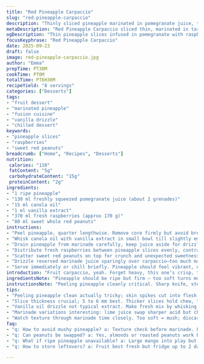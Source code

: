 ```yaml
---
title: "Red Pineapple Carpaccio"
slug: "red-pineapple-carpaccio"
description: "Thinly sliced pineapple marinated in pomegranate juice, topped with fresh raspberries and crunchy sweet red peanuts. Uses subtle vanilla oil drizzle for aroma. No gluten dairy eggs or nuts. Chill time flexible, perfect for a light fruit dessert or snack. A balance of sweet, tart, and rich oil notes. Variation with lime juice or toasted coconut recommended. Sensory cues key for peel and slice readiness and marinade absorption. Stay away from mushy fruit by monitoring texture. Simple vibrant flavors that pop visually and on palate."
metaDescription: "Red Pineapple Carpaccio sliced thin, marinated in tart pomegranate juice, topped with fresh raspberries and crunchy red peanuts. Chill long, watch texture closely."
ogDescription: "Thin pineapple slices infused in pomegranate with raspberry bursts and crunchy peanuts. Vanilla oil drizzle brightens aroma. Chill well, slice firm fruit only."
focusKeyphrase: "Red Pineapple Carpaccio"
date: 2025-09-23
draft: false
image: red-pineapple-carpaccio.jpg
author: "Emma"
prepTime: PT30M
cookTime: PT0M
totalTime: PT6H30M
recipeYield: "8 servings"
categories: ["Desserts"]
tags:
- "fruit dessert"
- "marinated pineapple"
- "fusion cuisine"
- "vanilla drizzle"
- "chilled dessert"
keywords:
- "pineapple slices"
- "raspberries"
- "sweet red peanuts"
breadcrumb: ["Home", "Recipes", "Desserts"]
nutrition: 
 calories: "110"
 fatContent: "5g"
 carbohydrateContent: "15g"
 proteinContent: "2g"
ingredients:
- "1 ripe pineapple"
- "130 ml freshly squeezed pomegranate juice (about 2 grenades)"
- "15 ml canola oil"
- "1 ml vanilla extract"
- "370 ml fresh raspberries (approx 170 g)"
- "80 ml sweet whole red peanuts"
instructions:
- "Peel pineapple, quarter lengthwise. Remove core firmly but avoid breaking edges. Texture must stay firm. Place quarters into sealable bag. Pour in pomegranate juice. Seal tightly; excess air ruins infusion. Refrigerate minimum 5 hours, up to 2 days max. Timing flexible. Visual: pineapple brightens slightly, juices darken."
- "Whisk canola oil with vanilla extract in small bowl till slightly emulsified. Smell for vanilla intensity; adjust if needed. Set aside."
- "Drain pineapple from marinade carefully, keep juice aside for drizzle. Slice quarters into 6 mm thick slices—thicker slices retain chew. Arrange slices evenly on serving plates or a large platter, overlapping edges for visual impact."
- "Distribute fresh raspberries between pineapple slices evenly, contrast color and texture important."
- "Scatter sweet red peanuts on top for crunch and unexpected sweetness. Raw peanuts possible substitute if allergy concerns arise; roast first for depth."
- "Drizzle reserved marinade juice sparingly over carpaccio—too much makes fruit soggy. Drop vanilla oil tincture around edges and over top for aromatic bursts, not drenched."
- "Serve immediately or chill briefly. Pineapple should feel vibrant, not limp. Nuts stay crisp. Raspberries pop freshness. Sunny, rich aromas unfold in each bite."
introduction: "Fruit carpaccio, yeah. Forget heavy, this one’s crisp, tart, delicate. Pineapple, but fresh, not mushy, sliced thin enough to almost melt but still hold some bite. Marinated in tart ruby pomegranate juice that stains the flesh with tang and color. Vanilla oil drizzle brings an unexpected warming note that cuts the sharpness. Raspberries scatter bursts of acidity and softness over each bite; sweet red peanuts sneak in crunchy texture and a faint caramelized sugar hit. No gluten, dairy, eggs, or nuts if you swap peanuts. Flexible marinade time lets you dial flavor intensity — 6 hours minimum but 48 hours max for best infusion. Classic, simple, elegant — nothing heavy, nothing forced. Bright and playful. Rest your palate with freshness and crunch mingle. I’ve made it too soggy before. Watch slicing thickness and juice absorption. The smell of vanilla oil floats out like a whispered promise. A fruit dessert that’s light but memorable. Good anytime, easy to adjust ingredients and times according to pantry or patience."
ingredientsNote: "Pineapple should be ripe but firm — too soft turns mushy when marinated. If small pineapple unavailable, substitute with large mango for a twist — remember mango colors and sugars change outcome; drizzle lime juice instead of pomegranate for sharper profile. Fresh pomegranate juice preferable over bottled for brightness. Canola oil chosen neutral, but mild olive or grapeseed can work — preserve vanilla aroma, no strong oil flavors. Vanilla extract vs real vanilla bean paste? Extract more convenient but paste richer if you have it. Red peanuts are sweet specialty variety, often candied. Regular roasted peanuts or almonds can substitute for crunch but alter sweetness. Raspberries fresh, not frozen, must be firm, ripe, sans mold or moisture. Store all fruits separately until ready to assemble — excess moisture dulls fruit surface. Vanilla oil mixture made ahead keeps well Refrigerate covered for up to 3 days; re-whisk before use. Bag marinating pineapple helps speed infusion; plastic wrap works but less even."
instructionsNote: "Peeling pineapple cleanly critical. Sharp knife, steady wriggle, cut off spiked skin without hitting flesh. Core removal as deep as possible but don’t gouge pineapple quarters or you’ll lose slices. Marinade timing flexible; overnight cold from 6 to 48 hours ideal but check fruit texture often – if soft spots appear discard or use immediately. Overmarinating leads to mushiness; flavor peak is before that. Draining pineapple—don’t squeeze or juice returns too much liquid to slices, loosening texture. Slice with a sharp serrated knife or mandoline to even thickness 5-6 mm; uniform thickness ensures even bite and presentation. Raspberries gently rinsed, dried, fragile—handle minimally. Peg garnish patterns for even color contrast. Oil and vanilla mix fragrant but thin — drizzle slowly, watch absorption. Too much oil clogs fruit surface, looks greasy. Assemble plates right before serving or chill briefly; prolonged refrigeration after assembly soggifies peanuts and softens fruit. For quick serve, chill pineapple in marinade minimum 1 hour at room temp before refrigeration to speed infusion. A sprinkle of freshly ground black pepper cracked fine or tiny fresh mint leaves can add unexpected brightness if adventurous. Always taste raw pineapple pre and post-marination — pH interactions affect tartness. Keep kitchen cool; warm temps quicken marinade changes. If juice thickens too much—thin with splash extra pomegranate or pure water for drizzle consistency."
tips:
- "Peeling pineapple clean actually tricky; skin spikes cut into flesh easy. Use sharp knife, steady wiggle motion along contour. Core removal deep enough to avoid hollow slices but keep wedge intact. Watch texture closely before marinating; too soft means mush later. Balance marinade time between 6–48 hrs max. Less time skins sharp tart, longer softens but risks soggy. Bag infusion key for even flavor uptake; plastic wrap works but uneven saturation common. Eyes on fruit color: brightening signals absorption. Always drain gently; squeezing juice dumps back moisture loosening structure."
- "Slice thickness crucial; 5 to 6 mm best. Thicker slices hold chew, thinner melt but sog quickly. I learned mandoline helps uniform cut but watch raspberries—they bruise with rough handling. Raspberries must be fresh, cold, dried, no moisture excess. Too wet clumps and drags flavor. Scatter evenly for visual color contrast. Peanuts add crunch and hidden sugar note. Sweet red peanuts closest match; roasted or raw possible if allergy, but prep differently—roast adds caramel depth. Substitute almonds or candied nuts but shift dessert’s sweetness balance."
- "Vanilla oil drizzle not typical extract. Make fresh mix by whisking canola oil with extract for gentle suspension. Smell for vanilla intensity, adjust quantity—too little no aroma, too much overpowers. Keep mix thin, drizzle slow. Oil too thick or heavy masks pineapple texture and looks greasy. Drizzle edges first; vanilla bursts in fragrance without soaking fruit. Keep drizzle sparing. Reserve marinade juice also drizzled sparingly; excess juice dulls bite, turns slices limp. Control crucial. Timing: serve immediately or chill briefly. Peanuts crisp best cold; raspberries freshest soon after plate assembly."
- "Marinade variations interesting: lime juice swap sharper acid but changes sweetness profile; coconut toast adds aroma layer, but avoid overloading delicate pineapple. Mango substitution works if pineapple unavailable but remember color and sugar shift significant. Pomegranate juice best fresh; bottled tends flat and dulls color vibrancy. Oil choice matters—canola neutral, olive or grapeseed viable but can overpower vanilla scent. Vanilla extract vs bean paste decision on availability and flavor bump; extract easier but paste richer. Storage: vanilla oil mix keeps 3 days refrigerated if covered, re-whisk before use. Pineapple marinate bag best speeds infusion evenly; plastic wrap less efficient, risk uneven softness."
- "Watch texture through marinade time closely. Too soft = mush; discard or use immediately if overripening hits. Always taste pineapple raw pre/post marinade for acid balance check. pH shifts during soak impact sharpness and bite. Keep kitchen temp cool; warmth speeds marinade reactions, often not for better. Juice thickens over time – thin with splash of fresh pomegranate or water for drizzle consistency. Freshly ground black pepper or tiny mint leaves add brightness if feeling adventurous but minimal jumps flavors. Assemble plates right before serving; prolonged chilling after plating soggifies peanuts, softens raspberries. Crack knife serrated for clean cuts; steady hand required."
faq:
- "q: How to avoid mushy pineapple? a: Texture check before marinade. Firm fruit key. 6–48 hrs max soak. Watch color change; brightening okay, soft spots bad. Drain juice gently. Don’t squeeze slices or texture breaks down fast."
- "q: Can peanuts be swapped? a: Yes, almonds or roasted peanuts work but change sweetness. Raw peanuts need roasting for flavor depth. Allergies? Skip nuts totally or add crunch with toasted seeds. Tweak drizzle accordingly to balance sweetness."
- "q: What if ripe pineapple unavailable? a: Large mango into play but expect color and sugar shift. Use lime juice instead pomegranate to sharpen flavor profile. Juice freshness matters; bottled tends dull. Adjust soak time for mango softness faster absorption."
- "q: How to store leftovers? a: Fruit best fresh but fridge up to 2 days max. Keep separated; raspberries bruise, peanuts sog if left long with moisture. Vanilla oil mix may keep 3 days in covered container; re-whisk before use. Avoid assembly long ahead to preserve texture."

---
```

